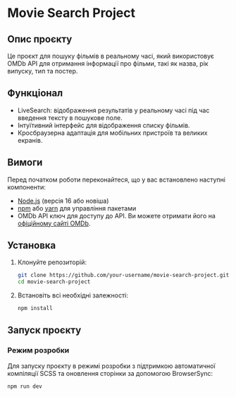 # Movie Search Project

## Опис проєкту
Це проєкт для пошуку фільмів в реальному часі, який використовує OMDb API для отримання інформації про фільми, такі як назва, рік випуску, тип та постер.

## Функціонал
- LiveSearch: відображення результатів у реальному часі під час введення тексту в пошукове поле.
- Інтуїтивний інтерфейс для відображення списку фільмів.
- Кросбраузерна адаптація для мобільних пристроїв та великих екранів.

## Вимоги
Перед початком роботи переконайтеся, що у вас встановлено наступні компоненти:
- [Node.js](https://nodejs.org/) (версія 16 або новіша)
- [npm](https://www.npmjs.com/) або [yarn](https://yarnpkg.com/) для управління пакетами
- OMDb API ключ для доступу до API. Ви можете отримати його на [офіційному сайті OMDb](https://www.omdbapi.com/apikey.aspx).

## Установка
1. Клонуйте репозиторій:

    ```bash
    git clone https://github.com/your-username/movie-search-project.git
    cd movie-search-project
    ```

2. Встановіть всі необхідні залежності:

    ```bash
    npm install
    ```

## Запуск проєкту

### Режим розробки
Для запуску проєкту в режимі розробки з підтримкою автоматичної компіляції SCSS та оновлення сторінки за допомогою BrowserSync:

```bash
npm run dev
